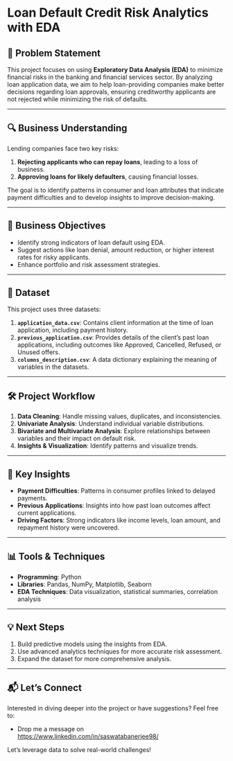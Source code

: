 # Loan Default Credit Risk Analytics with EDA  

## 📌 Problem Statement  
This project focuses on using **Exploratory Data Analysis (EDA)** to minimize financial risks in the banking and financial services sector. By analyzing loan application data, we aim to help loan-providing companies make better decisions regarding loan approvals, ensuring creditworthy applicants are not rejected while minimizing the risk of defaults.  

---

## 🔍 Business Understanding  

Lending companies face two key risks:  
1. **Rejecting applicants who can repay loans**, leading to a loss of business.  
2. **Approving loans for likely defaulters**, causing financial losses.  

The goal is to identify patterns in consumer and loan attributes that indicate payment difficulties and to develop insights to improve decision-making.  

---

## 🎯 Business Objectives  
- Identify strong indicators of loan default using EDA.  
- Suggest actions like loan denial, amount reduction, or higher interest rates for risky applicants.  
- Enhance portfolio and risk assessment strategies.  

---

## 📂 Dataset  

This project uses three datasets:  

1. **`application_data.csv`**: Contains client information at the time of loan application, including payment history.  
2. **`previous_application.csv`**: Provides details of the client’s past loan applications, including outcomes like Approved, Cancelled, Refused, or Unused offers.  
3. **`columns_description.csv`**: A data dictionary explaining the meaning of variables in the datasets.  

---

## 🛠️ Project Workflow  

1. **Data Cleaning**: Handle missing values, duplicates, and inconsistencies.  
2. **Univariate Analysis**: Understand individual variable distributions.  
3. **Bivariate and Multivariate Analysis**: Explore relationships between variables and their impact on default risk.  
4. **Insights & Visualization**: Identify patterns and visualize trends.  

---

## 🚀 Key Insights  

- **Payment Difficulties**: Patterns in consumer profiles linked to delayed payments.  
- **Previous Applications**: Insights into how past loan outcomes affect current applications.  
- **Driving Factors**: Strong indicators like income levels, loan amount, and repayment history were uncovered.  

---

## 📊 Tools & Techniques  

- **Programming**: Python  
- **Libraries**: Pandas, NumPy, Matplotlib, Seaborn  
- **EDA Techniques**: Data visualization, statistical summaries, correlation analysis  

---

## 💡 Next Steps  

1. Build predictive models using the insights from EDA.  
2. Use advanced analytics techniques for more accurate risk assessment.  
3. Expand the dataset for more comprehensive analysis.  

---

## 📬 Let’s Connect  

Interested in diving deeper into the project or have suggestions? Feel free to:  
- Drop me a message on https://www.linkedin.com/in/saswatabanerjee98/

Let’s leverage data to solve real-world challenges!  
